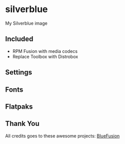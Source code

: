 # silverblue
My Silverblue image

## Included
* RPM Fusion with media codecs 
* Replace Toolbox with Distrobox


## Settings


## Fonts


## Flatpaks



## Thank You 
All credits goes to these awesome projects:
[BlueFusion](https://github.com/aguslr/bluefusion)


